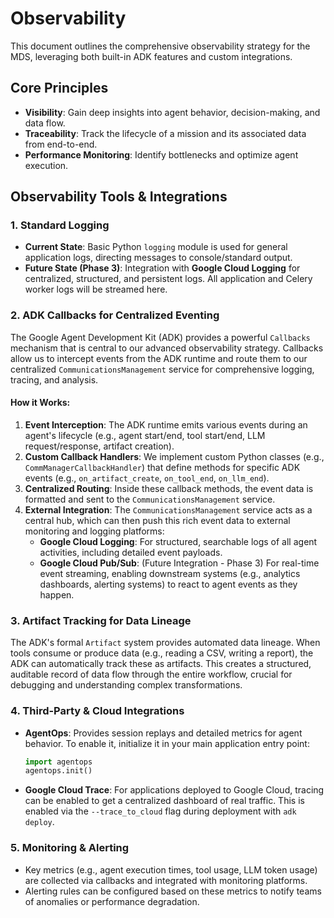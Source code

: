 # Observability

This document outlines the comprehensive observability strategy for the MDS, leveraging both built-in ADK features and custom integrations.

## Core Principles
*   **Visibility**: Gain deep insights into agent behavior, decision-making, and data flow.
*   **Traceability**: Track the lifecycle of a mission and its associated data from end-to-end.
*   **Performance Monitoring**: Identify bottlenecks and optimize agent execution.

## Observability Tools & Integrations

### 1. Standard Logging
*   **Current State**: Basic Python `logging` module is used for general application logs, directing messages to console/standard output.
*   **Future State (Phase 3)**: Integration with **Google Cloud Logging** for centralized, structured, and persistent logs. All application and Celery worker logs will be streamed here.

### 2. ADK Callbacks for Centralized Eventing

The Google Agent Development Kit (ADK) provides a powerful `Callbacks` mechanism that is central to our advanced observability strategy. Callbacks allow us to intercept events from the ADK runtime and route them to our centralized `CommunicationsManagement` service for comprehensive logging, tracing, and analysis.

#### How it Works:
1.  **Event Interception**: The ADK runtime emits various events during an agent's lifecycle (e.g., agent start/end, tool start/end, LLM request/response, artifact creation).
2.  **Custom Callback Handlers**: We implement custom Python classes (e.g., `CommManagerCallbackHandler`) that define methods for specific ADK events (e.g., `on_artifact_create`, `on_tool_end`, `on_llm_end`).
3.  **Centralized Routing**: Inside these callback methods, the event data is formatted and sent to the `CommunicationsManagement` service.
4.  **External Integration**: The `CommunicationsManagement` service acts as a central hub, which can then push this rich event data to external monitoring and logging platforms:
    *   **Google Cloud Logging**: For structured, searchable logs of all agent activities, including detailed event payloads.
    *   **Google Cloud Pub/Sub**: (Future Integration - Phase 3) For real-time event streaming, enabling downstream systems (e.g., analytics dashboards, alerting systems) to react to agent events as they happen.

### 3. Artifact Tracking for Data Lineage

The ADK's formal `Artifact` system provides automated data lineage. When tools consume or produce data (e.g., reading a CSV, writing a report), the ADK can automatically track these as artifacts. This creates a structured, auditable record of data flow through the entire workflow, crucial for debugging and understanding complex transformations.

### 4. Third-Party & Cloud Integrations
*   **AgentOps**: Provides session replays and detailed metrics for agent behavior. To enable it, initialize it in your main application entry point:
    ```python
    import agentops
    agentops.init()
    ```
*   **Google Cloud Trace**: For applications deployed to Google Cloud, tracing can be enabled to get a centralized dashboard of real traffic. This is enabled via the `--trace_to_cloud` flag during deployment with `adk deploy`.

### 5. Monitoring & Alerting
*   Key metrics (e.g., agent execution times, tool usage, LLM token usage) are collected via callbacks and integrated with monitoring platforms.
*   Alerting rules can be configured based on these metrics to notify teams of anomalies or performance degradation.